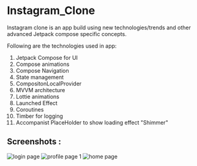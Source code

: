 # Instagram_Clone

Instagram clone is an app build using new technologies/trends and other advanced Jetpack compose specific concepts.

Following are the technologies used in app:

1. Jetpack Compose for UI 
2. Compose animations
3. Compose Navigation
4. State management
5. CompositonLocalProvider
6. MVVM architecture
7. Lottie animations
8. Launched Effect
9. Coroutines
10. Timber for logging
11. Accompanist PlaceHolder to show loading effect "Shimmer"

## Screenshots :

![login page](https://user-images.githubusercontent.com/77186976/196756406-7624740f-2e11-48ba-a74a-f72b4f4d64fa.jpg)
![profile page 1](https://user-images.githubusercontent.com/77186976/196756503-50cb130f-3ea7-4fdd-bc11-0d503aad73e7.jpg)
![home page](https://user-images.githubusercontent.com/77186976/196756582-39a7a708-8350-4654-b223-da42f1c8a877.jpg)
